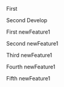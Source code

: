 First

Second Develop

First newFeature1

Second newFeature1

Third newFeature1

Fourth newFeature1

Fifth newFeature1